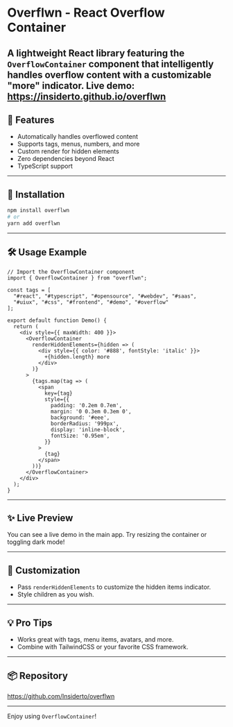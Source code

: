 # Overflwn - React Overflow Container

A lightweight React library featuring the `OverflowContainer` component that intelligently handles overflow content with a customizable "more" indicator.
Live demo: https://insiderto.github.io/overflwn
---

## 🌟 Features
- Automatically handles overflowed content
- Supports tags, menus, numbers, and more
- Custom render for hidden elements
- Zero dependencies beyond React
- TypeScript support

---

## 🚀 Installation

```bash
npm install overflwn
# or
yarn add overflwn
```

---

## 🛠️ Usage Example

```tsx
// Import the OverflowContainer component
import { OverflowContainer } from "overflwn";

const tags = [
  "#react", "#typescript", "#opensource", "#webdev", "#saas",
  "#uiux", "#css", "#frontend", "#demo", "#overflow"
];

export default function Demo() {
  return (
    <div style={{ maxWidth: 400 }}>
      <OverflowContainer
        renderHiddenElements={hidden => (
          <div style={{ color: '#888', fontStyle: 'italic' }}>
            +{hidden.length} more
          </div>
        )}
      >
        {tags.map(tag => (
          <span
            key={tag}
            style={{
              padding: '0.2em 0.7em',
              margin: '0 0.3em 0.3em 0',
              background: '#eee',
              borderRadius: '999px',
              display: 'inline-block',
              fontSize: '0.95em',
            }}
          >
            {tag}
          </span>
        ))}
      </OverflowContainer>
    </div>
  );
}
```

---

## ✨ Live Preview

You can see a live demo in the main app. Try resizing the container or toggling dark mode!

---

## 🧩 Customization
- Pass `renderHiddenElements` to customize the hidden items indicator.
- Style children as you wish.

---

## 💡 Pro Tips
- Works great with tags, menu items, avatars, and more.
- Combine with TailwindCSS or your favorite CSS framework.

---

## 📦 Repository
https://github.com/Insiderto/overflwn

---

Enjoy using `OverflowContainer`!
